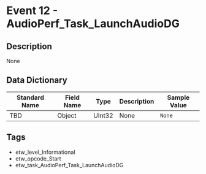 # Event 12 - AudioPerf_Task_LaunchAudioDG

## Description
None

## Data Dictionary
|Standard Name|Field Name|Type|Description|Sample Value|
|---|---|---|---|---|
|TBD|Object|UInt32|None|`None`|

## Tags
* etw_level_Informational
* etw_opcode_Start
* etw_task_AudioPerf_Task_LaunchAudioDG